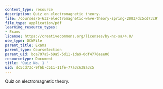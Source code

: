 ```yaml
---
content_type: resource
description: Quiz on electromagnetic theory.
file: /courses/6-632-electromagnetic-wave-theory-spring-2003/dc5cd73c9f6bc51111fe77a3c638a3c5_q1.pdf
file_type: application/pdf
learning_resource_types:
- Exams
license: https://creativecommons.org/licenses/by-nc-sa/4.0/
ocw_type: OCWFile
parent_title: Exams
parent_type: CourseSection
parent_uid: bca707a5-b9a5-5d11-1da9-0df4776aee06
resourcetype: Document
title: 'Quiz No. 1 '
uid: dc5cd73c-9f6b-c511-11fe-77a3c638a3c5
---
```

Quiz on electromagnetic theory.